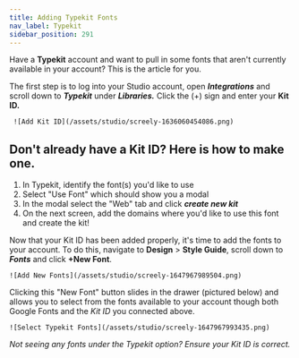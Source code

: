 ```yaml
---
title: Adding Typekit Fonts
nav_label: Typekit
sidebar_position: 291
---
```


Have a **Typekit** account and want to pull in some fonts that aren't currently available in your account? This is the
article for you.

The first step is to log into your Studio account, open ***Integrations*** and scroll down to ***Typekit*** under
***Libraries.*** Click the (+) sign and enter your **Kit ID.**

     ![Add Kit ID](/assets/studio/screely-1636060454086.png)

## Don't already have a **Kit ID**? Here is how to make one.

1. In Typekit, identify the font(s) you'd like to use
2. Select "Use Font" which should show you a modal
3. In the modal select the "Web" tab and click ***create new kit***
4. On the next screen, add the domains where you'd like to use this font and create the kit!

Now that your Kit ID has been added properly, it's time to add the fonts to your account. To do this, navigate to **Design** > **Style Guide**, scroll down to ***Fonts*** and click **+New Font**. 

    ![Add New Fonts](/assets/studio/screely-1647967989504.png)

Clicking this "New Font" button slides in the drawer (pictured below) and allows you to select from the fonts available
to your account though both Google Fonts and the *Kit ID* you connected above.

    ![Select Typekit Fonts](/assets/studio/screely-1647967993435.png)

*Not seeing any fonts under the Typekit option? Ensure your Kit ID is correct.*

